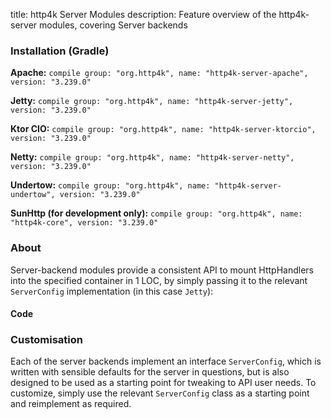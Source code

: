title: http4k Server Modules
description: Feature overview of the http4k-server modules, covering Server backends

### Installation (Gradle)
**Apache:** ```compile group: "org.http4k", name: "http4k-server-apache", version: "3.239.0"```

**Jetty:** ```compile group: "org.http4k", name: "http4k-server-jetty", version: "3.239.0"```

**Ktor CIO:** ```compile group: "org.http4k", name: "http4k-server-ktorcio", version: "3.239.0"```

**Netty:** ```compile group: "org.http4k", name: "http4k-server-netty", version: "3.239.0"```

**Undertow:** ```compile group: "org.http4k", name: "http4k-server-undertow", version: "3.239.0"```

**SunHttp (for development only):** ```compile group: "org.http4k", name: "http4k-core", version: "3.239.0"```

### About
Server-backend modules provide a consistent API to mount HttpHandlers into the specified container in 1 LOC, by 
simply passing it to the relevant `ServerConfig` implementation (in this case `Jetty`):

#### Code [<img class="octocat"/>](https://github.com/http4k/http4k/blob/master/src/docs/guide/modules/servers/example_http.kt)
<script src="https://gist-it.appspot.com/https://github.com/http4k/http4k/blob/master/src/docs/guide/modules/servers/example_http.kt"></script>

### Customisation
Each of the server backends implement an interface `ServerConfig`, which is written with sensible defaults for the server in questions, 
but is also designed to be used as a starting point for tweaking to API user needs. To customize, simply use the relevant `ServerConfig` 
class as a starting point and reimplement as required.
